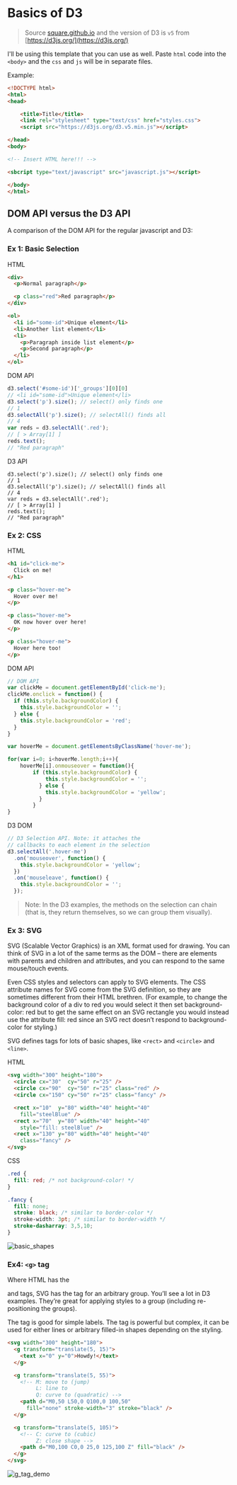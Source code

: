 # Basics of D3

>Source [square.github.io](https://square.github.io/intro-to-d3/web-standards/) and the version of D3 is ```v5``` from [https://d3js.org/](https://d3js.org/)

I'll be using this template that you can use as well. Paste ```html``` code into the ```<body>``` and the ```css``` and ```js``` will be in separate files.

Example:
```html
<!DOCTYPE html>
<html>
<head>

    <title>Title</title>
    <link rel="stylesheet" type="text/css" href="styles.css">
    <script src="https://d3js.org/d3.v5.min.js"></script>

</head>
<body>

<!-- Insert HTML here!!! -->

<sbcript type="text/javascript" src="javascript.js"></script>

</body>
</html>
```

## DOM API versus the D3 API
A comparison of the DOM API for the regular javascript and D3:


### Ex 1: Basic Selection
HTML
```html
<div>
  <p>Normal paragraph</p>

  <p class="red">Red paragraph</p>
</div>

<ol>
  <li id="some-id">Unique element</li>
  <li>Another list element</li>
  <li>
    <p>Paragraph inside list element</p>
    <p>Second paragraph</p>
  </li>
</ol>
```

DOM API
```javascript
d3.select('#some-id')['_groups'][0][0]
// <li id="some-id">Unique element</li>
d3.select('p').size(); // select() only finds one
// 1
d3.selectAll('p').size(); // selectAll() finds all
// 4
var reds = d3.selectAll('.red');
// [ > Array[1] ]
reds.text();
// "Red paragraph"
```

D3 API
```
d3.select('p').size(); // select() only finds one
// 1
d3.selectAll('p').size(); // selectAll() finds all
// 4
var reds = d3.selectAll('.red');
// [ > Array[1] ]
reds.text();
// "Red paragraph"
```

### Ex 2: CSS
HTML
```html
<h1 id="click-me">
  Click on me!
</h1>

<p class="hover-me">
  Hover over me!
</p>

<p class="hover-me">
  OK now hover over here!
</p>

<p class="hover-me">
  Hover here too!
</p>
```

DOM API
```javascript
// DOM API
var clickMe = document.getElementById('click-me');
clickMe.onclick = function() {
  if (this.style.backgroundColor) {
    this.style.backgroundColor = '';
  } else {
    this.style.backgroundColor = 'red';
  }
}

var hoverMe = document.getElementsByClassName('hover-me');

for(var i=0; i<hoverMe.length;i++){
    hoverMe[i].onmouseover = function(){
        if (this.style.backgroundColor) {
            this.style.backgroundColor = '';
          } else {
            this.style.backgroundColor = 'yellow';
          }
        }
}
```

D3 DOM
```javascript
// D3 Selection API. Note: it attaches the
// callbacks to each element in the selection
d3.selectAll('.hover-me')
  .on('mouseover', function() {
    this.style.backgroundColor = 'yellow';
  })
  .on('mouseleave', function() {
    this.style.backgroundColor = '';
  });
```
> Note: In the D3 examples, the methods on the selection can chain (that is, they return themselves, so we can group them visually).


### Ex 3: SVG 
SVG (Scalable Vector Graphics) is an XML format used for drawing. You can think of SVG in a lot of the same terms as the DOM – there are elements with parents and children and attributes, and you can respond to the same mouse/touch events.

Even CSS styles and selectors can apply to SVG elements. The CSS attribute names for SVG come from the SVG definition, so they are sometimes different from their HTML brethren. (For example, to change the background color of a div to red you would select it then set background-color: red but to get the same effect on an SVG rectangle you would instead use the attribute fill: red since an SVG rect doesn’t respond to background-color for styling.)

SVG defines tags for lots of basic shapes, like ```<rect>``` and ```<circle>``` and ```<line>```.

HTML
```html
<svg width="300" height="180">
  <circle cx="30"  cy="50" r="25" />
  <circle cx="90"  cy="50" r="25" class="red" />
  <circle cx="150" cy="50" r="25" class="fancy" />

  <rect x="10"  y="80" width="40" height="40"
    fill="steelBlue" />
  <rect x="70"  y="80" width="40" height="40"
    style="fill: steelBlue" />
  <rect x="130" y="80" width="40" height="40"
    class="fancy" />
</svg>
```

CSS
```css
.red {
  fill: red; /* not background-color! */
}

.fancy {
  fill: none;
  stroke: black; /* similar to border-color */
  stroke-width: 3pt; /* similar to border-width */
  stroke-dasharray: 3,5,10;
}
```

![basic_shapes](figure1.jpg)

### Ex4: ```<g>``` tag

Where HTML has the <div> and <span> tags, SVG has the <g> tag for an arbitrary group. You’ll see <g> a lot in D3 examples. They’re great for applying styles to a group (including re-positioning the groups).

The <text> tag is good for simple labels. The <path> tag is powerful but complex, it can be used for either lines or arbitrary filled-in shapes depending on the styling.

```html
<svg width="300" height="180">
  <g transform="translate(5, 15)">
    <text x="0" y="0">Howdy!</text>
  </g>

  <g transform="translate(5, 55)">
    <!-- M: move to (jump)
         L: line to
         Q: curve to (quadratic) -->
    <path d="M0,50 L50,0 Q100,0 100,50"
      fill="none" stroke-width="3" stroke="black" />
  </g>

  <g transform="translate(5, 105)">
    <!-- C: curve to (cubic)
         Z: close shape -->
    <path d="M0,100 C0,0 25,0 125,100 Z" fill="black" />
  </g>
</svg>
```

![g_tag_demo](figure2.jpg)
